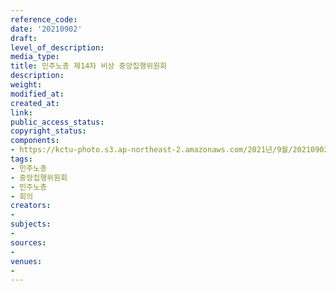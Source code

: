 ```yaml
---
reference_code: 
date: '20210902'
draft: 
level_of_description: 
media_type: 
title: 민주노총 제14차 비상 중앙집행위원회
description: 
weight: 
modified_at: 
created_at: 
link: 
public_access_status: 
copyright_status: 
components:
- https://kctu-photo.s3.ap-northeast-2.amazonaws.com/2021년/9월/20210902-민주노총+제14차+비상+중앙집행위원회_민주노총_중앙집행위원회_민주노총_회의/_1D20615.jpg
tags:
- 민주노총
- 중앙집행위원회
- 민주노총
- 회의
creators:
- 
subjects:
- 
sources:
- 
venues:
- 
---
```

